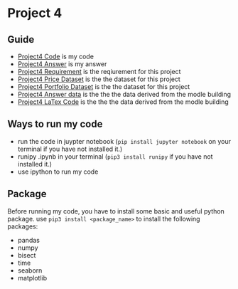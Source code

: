 # Project 4
 
## Guide
  - [Project4 Code](https://github.com/QijunYang1/Fintech-545/blob/main/week04/Project-4.ipynb) is my code
  - [Project4 Answer](https://github.com/QijunYang1/Fintech-545/blob/main/week04/week4.pdf) is my answer
  - [Project4 Requirement](https://github.com/QijunYang1/Fintech-545/blob/main/week04/Project%20Week%2004.pdf) is the reqiurement for this project
  - [Project4 Price Dataset](https://github.com/QijunYang1/Fintech-545/blob/main/week04/DailyPrices.csv) is the the dataset for this project
  - [Project4 Portfolio Dataset](https://github.com/QijunYang1/Fintech-545/blob/main/week04/portfolio.csv) is the the dataset for this project
  - [Project4 Answer data](https://github.com/QijunYang1/Fintech-545/blob/main/week04/Validation.xlsx) is the the the data derived from the modle building
  - [Project4 LaTex Code](https://github.com/QijunYang1/Fintech-545/blob/main/week04/week4.tex) is the the the data derived from the modle building
 ## Ways to run my code
  - run the code in juypter notebook (`pip install jupyter notebook` on your terminal if you have not installed it.)
  - runipy .ipynb in your terminal (`pip3 install runipy` if you have not installed it.)
  - use ipython to run my code
  
## Package
  Before running my code, you have to install some basic and useful python package. 
  use `pip3 install <package_name>` to install the following packages:
  - pandas
  - numpy
  - bisect
  - time
  - seaborn
  - matplotlib
